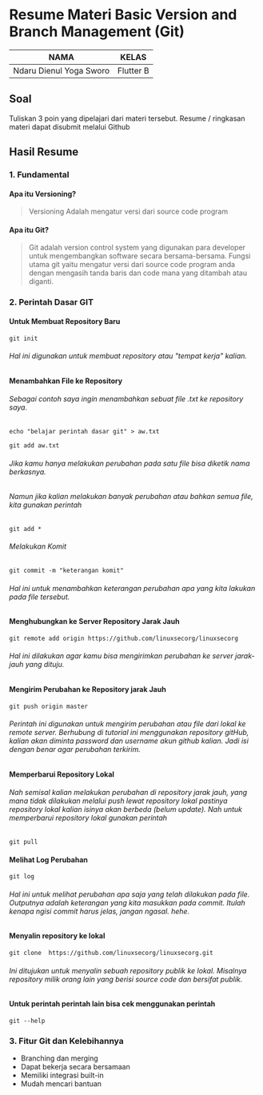 # Resume Materi Basic Version and Branch Management (Git)


| NAMA |  KELAS
|--|--|
| Ndaru Dienul Yoga Sworo   |  Flutter B

## Soal
Tuliskan 3 poin yang dipelajari dari materi tersebut. Resume / ringkasan materi dapat disubmit melalui Github

## Hasil Resume

### 1. Fundamental

#### Apa itu Versioning?
> Versioning Adalah mengatur versi dari source code program

#### Apa itu Git?
> Git adalah version control system yang digunakan para developer untuk mengembangkan software secara bersama-bersama. Fungsi utama git yaitu mengatur versi dari source code program anda dengan mengasih tanda baris dan code mana yang ditambah atau diganti.

### 2. Perintah Dasar GIT 

#### Untuk Membuat Repository Baru

`git init`
###### Hal ini digunakan untuk membuat repository atau "tempat kerja" kalian.

#### Menambahkan File ke Repository

###### Sebagai contoh saya ingin menambahkan sebuat file .txt ke repository saya.

`echo "belajar perintah dasar git" > aw.txt`<br />

`git add aw.txt`

###### Jika kamu hanya melakukan perubahan pada satu file bisa diketik nama berkasnya.
###### Namun jika kalian melakukan banyak perubahan atau bahkan semua file, kita gunakan perintah
`git add *`
###### Melakukan Komit
`git commit -m "keterangan komit"`
###### Hal ini untuk menambahkan keterangan perubahan apa yang kita lakukan pada file tersebut.

#### Menghubungkan ke Server Repository Jarak Jauh
`git remote add origin https://github.com/linuxsecorg/linuxsecorg`
###### Hal ini dilakukan agar kamu bisa mengirimkan perubahan ke server jarak-jauh yang dituju.

#### Mengirim Perubahan ke Repository jarak Jauh
`git push origin master`
###### Perintah ini digunakan untuk mengirim perubahan atau file dari lokal ke remote server. Berhubung di tutorial ini menggunakan repository gitHub, kalian akan diminta password dan username akun github kalian. Jadi isi dengan benar agar perubahan terkirim.

#### Memperbarui Repository Lokal
###### Nah semisal kalian melakukan perubahan di repository jarak jauh, yang mana tidak dilakukan melalui push lewat repository lokal pastinya repository lokal kalian isinya akan berbeda (belum update). Nah untuk memperbarui repository lokal gunakan perintah
`git pull`

#### Melihat Log Perubahan
`git log`
###### Hal ini untuk melihat perubahan apa saja yang telah dilakukan pada file. Outputnya adalah keterangan yang kita masukkan pada commit. Itulah kenapa ngisi commit harus jelas, jangan ngasal. hehe.

#### Menyalin repository ke lokal
`git clone  https://github.com/linuxsecorg/linuxsecorg.git`
###### Ini ditujukan untuk menyalin sebuah repository publik ke lokal. Misalnya repository milik orang lain yang berisi source code dan bersifat publik.

#### Untuk perintah perintah lain bisa cek menggunakan perintah
`git --help`

### 3. Fitur Git dan Kelebihannya
* Branching dan merging
* Dapat bekerja secara bersamaan
* Memiliki integrasi built-in
* Mudah mencari bantuan
